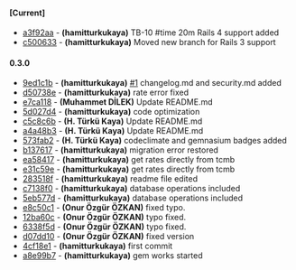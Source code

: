
#### [Current]
 * [a3f92aa](../../commit/a3f92aa) - __(hamitturkukaya)__ TB-10 #time 20m Rails 4 support added
 * [c500633](../../commit/c500633) - __(hamitturkukaya)__ Moved new branch for Rails 3 support

#### 0.3.0
 * [9ed1c1b](../../commit/9ed1c1b) - __(hamitturkukaya)__ [#1](../../issues/1) changelog.md and security.md added
 * [d50738e](../../commit/d50738e) - __(hamitturkukaya)__ rate error fixed
 * [e7ca118](../../commit/e7ca118) - __(Muhammet DİLEK)__ Update README.md
 * [5d027d4](../../commit/5d027d4) - __(hamitturkukaya)__ code optimization
 * [c5c8c6b](../../commit/c5c8c6b) - __(H. Türkü Kaya)__ Update README.md
 * [a4a48b3](../../commit/a4a48b3) - __(H. Türkü Kaya)__ Update README.md
 * [573fab2](../../commit/573fab2) - __(H. Türkü Kaya)__ codeclimate and gemnasium badges added
 * [b137617](../../commit/b137617) - __(hamitturkukaya)__ migration error restored
 * [ea58417](../../commit/ea58417) - __(hamitturkukaya)__ get rates directly from tcmb
 * [e31c59e](../../commit/e31c59e) - __(hamitturkukaya)__ get rates directly from tcmb
 * [283518f](../../commit/283518f) - __(hamitturkukaya)__ readme file edited
 * [c7138f0](../../commit/c7138f0) - __(hamitturkukaya)__ database operations included
 * [5eb577d](../../commit/5eb577d) - __(hamitturkukaya)__ database operations included
 * [e8c50c1](../../commit/e8c50c1) - __(Onur Özgür ÖZKAN)__ fixed typo.
 * [12ba60c](../../commit/12ba60c) - __(Onur Özgür ÖZKAN)__ typo fixed.
 * [6338f5d](../../commit/6338f5d) - __(Onur Özgür ÖZKAN)__ typo fixed.
 * [d07dd10](../../commit/d07dd10) - __(Onur Özgür ÖZKAN)__ fixed version
 * [4cf18e1](../../commit/4cf18e1) - __(hamitturkukaya)__ first commit
 * [a8e99b7](../../commit/a8e99b7) - __(hamitturkukaya)__ gem works started
